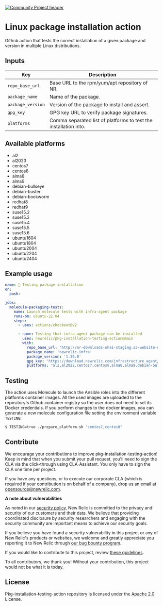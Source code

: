 [![Community Project header](https://github.com/newrelic/opensource-website/raw/master/src/images/categories/Community_Project.png)](https://opensource.newrelic.com/oss-category/#community-project)

# Linux package installation action

Github action that tests the correct installation of a given package and version in multiple Linux distributions.

## Inputs

| Key                        | Description |
| ---------------            | ----------- |
| `repo_base_url`            | Base URL to the rpm/yum/apt repository of NR. |
| `package_name`             | Name of the package. |
| `package_version`          | Version of the package to install and assert. |
| `gpg_key`                  | GPG key URL to verify package signatures. |
| `platforms`                | Comma separated list of platforms to test the installation into. |

## Available platforms

 - al2
 - al2023
 - centos7
 - centos8
 - alma8
 - alma9
 - debian-bullseye
 - debian-buster
 - debian-bookworm
 - redhat8
 - redhat9
 - suse15.2
 - suse15.3
 - suse15.4
 - suse15.5
 - suse15.6
 - ubuntu1604
 - ubuntu1804
 - ubuntu2004
 - ubuntu2204
 - ubuntu2404

## Example usage

```yaml
name: 🧬 Testing package installation
on:
  push:

jobs:
  molecule-packaging-tests:
    name: Launch molecule tests with infra-agent package
    runs-on: ubuntu-22.04
    steps:
      - uses: actions/checkout@v2

      - name: Testing that infra-agent package can be installed
        uses: newrelic/pkg-installation-testing-action@main
        with:
          repo_base_url: 'http://nr-downloads-ohai-staging.s3-website-us-east-1.amazonaws.com/infrastructure_agent'
          package_name: 'newrelic-infra'
          package_version: '1.36.0'
          gpg_key: 'https://download.newrelic.com/infrastructure_agent/gpg/newrelic-infra.gpg'
          platforms: "al2,al2022,centos7,centos8,alma8,alma9,debian-bullseye,debian-buster,redhat8,redhat9,suse15.2,suse15.3,suse15.4,suse15.5,ubuntu1604,ubuntu1804,ubuntu2004,ubuntu2204"
```


## Testing

The action uses Molecule to launch the Ansible roles into the different platforms container images. All the used images are uploaded to the repository's Github container registry so the user does not need to set its Docker credentials. If you perform changes to the docker images, you can generate a new molecule configuration file setting the environment variable `TESTING`:

```bash
$ TESTING=true ./prepare_platform.sh "centos7,centos8" 
```

## Contribute

We encourage your contributions to improve pkg-installation-testing-action! Keep in mind that when you submit your pull request, you'll need to sign the CLA via the click-through using CLA-Assistant. You only have to sign the CLA one time per project.

If you have any questions, or to execute our corporate CLA (which is required if your contribution is on behalf of a company), drop us an email at opensource@newrelic.com.

**A note about vulnerabilities**

As noted in our [security policy](../../security/policy), New Relic is committed to the privacy and security of our customers and their data. We believe that providing coordinated disclosure by security researchers and engaging with the security community are important means to achieve our security goals.

If you believe you have found a security vulnerability in this project or any of New Relic's products or websites, we welcome and greatly appreciate you reporting it to New Relic through [our bug bounty program](https://docs.newrelic.com/docs/security/security-privacy/information-security/report-security-vulnerabilities/).

If you would like to contribute to this project, review [these guidelines](./CONTRIBUTING.md).

To all contributors, we thank you!  Without your contribution, this project would not be what it is today.

## License
Pkg-installation-testing-action repository is licensed under the [Apache 2.0](http://apache.org/licenses/LICENSE-2.0.txt) License.
